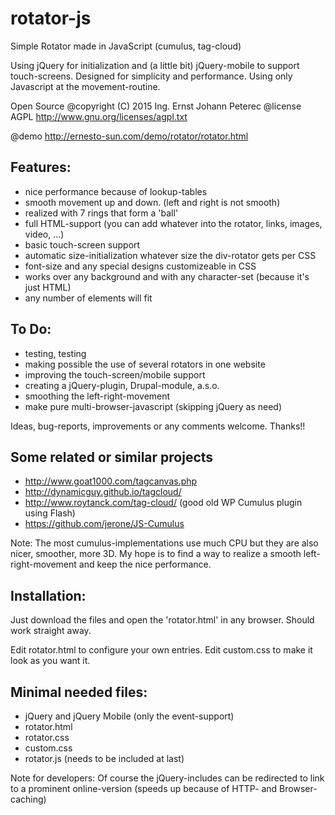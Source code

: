 # rotator-js
Simple Rotator made in JavaScript (cumulus, tag-cloud)

Using jQuery for initialization and (a little bit) jQuery-mobile to support touch-screens.
Designed for simplicity and performance. Using only Javascript at the movement-routine.

Open Source
@copyright (C) 2015 Ing. Ernst Johann Peterec
@license AGPL <http://www.gnu.org/licenses/agpl.txt>

@demo http://ernesto-sun.com/demo/rotator/rotator.html

## Features:

* nice performance because of lookup-tables
* smooth movement up and down. (left and right is not smooth)
* realized with 7 rings that form a 'ball'
* full HTML-support (you can add whatever into the rotator, links, images, video, ...)
* basic touch-screen support
* automatic size-initialization whatever size the div-rotator gets per CSS
* font-size and any special designs customizeable in CSS
* works over any background and with any character-set (because it's just HTML)
* any number of elements will fit

## To Do:

* testing, testing
* making possible the use of several rotators in one website 
* improving the touch-screen/mobile support
* creating a jQuery-plugin, Drupal-module, a.s.o.
* smoothing the left-right-movement
* make pure multi-browser-javascript (skipping jQuery as need)

Ideas, bug-reports, improvements or any comments welcome. Thanks!!

## Some related or similar projects

* http://www.goat1000.com/tagcanvas.php
* http://dynamicguy.github.io/tagcloud/
* http://www.roytanck.com/tag-cloud/ (good old WP Cumulus plugin using Flash)
* https://github.com/jerone/JS-Cumulus
 
Note: The most cumulus-implementations use much CPU but they are also nicer, smoother, more 3D. My hope is to find a way to realize a smooth left-right-movement and keep the nice performance.  

## Installation:

Just download the files and open the 'rotator.html' in any browser. Should work straight away.

Edit rotator.html to configure your own entries. Edit custom.css to make it look as you want it. 

## Minimal needed files:

* jQuery and jQuery Mobile (only the event-support) 
* rotator.html
* rotator.css
* custom.css
* rotator.js  (needs to be included at last)

Note for developers: Of course the jQuery-includes can be redirected to link to a prominent online-version (speeds up because of HTTP- and Browser-caching)












